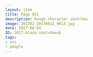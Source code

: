 ```yaml
---
layout: item
title: Page 051
description: Rough character sketches
image: 201702_20170812_0013.jpg
date: 2017-06-01
ID: 2017-black-sketchbook
tags: 
- ocs 
- people
---
```

